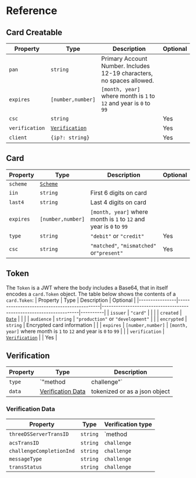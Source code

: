 # Reference

## Card Creatable
| Property       | Type                            | Description                                                           | Optional |
|----------------|---------------------------------|-----------------------------------------------------------------------|----------|
| `pan`          | `string`                        | Primary Account Number. Includes 12-19 characters, no spaces allowed. |          |
| `expires`      | `[number,number]`               | `[month, year]` where month is `1` to `12` and year is `0` to `99`    |          |
| `csc`          | `string`                        |                                                                       | Yes      |
| `verification` | [`Verification`](#verification) |                                                                       | Yes      |
| `client`       | `{ip?: string}`                 |                                                                       | Yes      |

## Card
| Property  | Type                                        | Description                                                        | Optional |
|-----------|---------------------------------------------|--------------------------------------------------------------------|----------|
| `scheme`  | [`Scheme`](../common/reference.html#scheme) |                                                                    |          |
| `iin`     | `string`                                    | First 6 digits on card                                             |          |
| `last4`   | `string`                                    | Last 4 digits on card                                              |          |
| `expires` | `[number,number]`                           | `[month, year]` where month is `1` to `12` and year is `0` to `99` |          |
| `type`    | `string`                                    | `"debit"` or `"credit"`                                            | Yes      |
| `csc`     | `string`                                    | `"matched"`, `"mismatched"` or`"present"`                          | Yes      |


## Token
The `Token` is a JWT where the body includes a Base64, that in itself encodes a `card.Token` object.
The table below shows the contents of a `card.Token`:
| Property       | Type                                        | Description                                                        | Optional |
|----------------|---------------------------------------------|--------------------------------------------------------------------|----------|
| `issuer`       | `"card"`                                    |                                                                    |          |
| `created`      | [`Date`](../common/reference.html#datetime) |                                                                    |          |
| `audience`     | `string`                                    | `"production"` or `"development"`                                  |          |
| `encrypted`    | `string`                                    | Encrypted card information                                         |          |
| `expires`      | `[number,number]`                           | `[month, year]` where month is `1` to `12` and year is `0` to `99` |          |
| `verification` | [`Verification`](#verification)             |                                                                    | Yes      |


## Verification

| Property | Type                                    | Description                   |
|----------|-----------------------------------------|-------------------------------|
| `type`   | `"method | challenge"`                  |                               |
| `data`   | [Verification Data](#verification-data) | tokenized or as a json object |
	  
    
### Verification Data
| Property                 | Type     | Verification type    |
|--------------------------|----------|----------------------|
| `threeDSServerTransID`   | `string` | `method | challenge` |
| `acsTransID`             | `string` | `challenge`          |
| `challengeCompletionInd` | `string` | `challenge`          |
| `messageType`            | `string` | `challenge`          |
| `transStatus`            | `string` | `challenge`          |